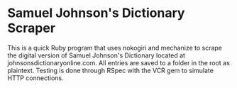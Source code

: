 # Samuel Johnson's Dictionary Scraper

This is a quick Ruby program that uses nokogiri and mechanize to scrape the digital version of Samuel Johnson's Dictionary located at johnsonsdictionaryonline.com. All entries are saved to a folder in the root as plaintext. Testing is done through RSpec with the VCR gem to simulate HTTP connections.
